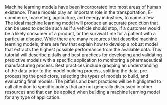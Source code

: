 Machine learning models have been incorporated into most areas of human existence.  These models play an important role in the transportation, E-commerce, marketing, agriculture, and energy industries, to name a few.  The ideal machine learning model will produce an accurate prediction that can be used to decide such as if a vehicle should stop, if a customer would be a likely consumer of a product, or the survival time for a patient with a particular disease.  While there are many resources that describe machine learning models, there are few that explain how to develop a robust model that extracts the highest possible performance from the available data.  This tutorial will describe pitfalls and best practices for developing and validating predictive models with a specific application to monitoring a pharmaceutical manufacturing process.  Best practices include grasping an understanding of the data prior to the model building process, splitting the data, pre-processing the predictors, selecting the types of models to build, and evaluating final models.  The pitfalls and best practices will be highlighted to call attention to specific points that are not generally discussed in other resources and that can be applied when building a machine learning model for any type of application.